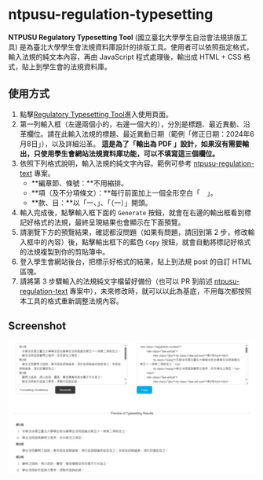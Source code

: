 # ntpusu-regulation-typesetting
**NTPUSU Regulatory Typesetting Tool** (國立臺北大學學生自治會法規排版工具) 是為臺北大學學生會法規資料庫設計的排版工具。使用者可以依照指定格式，輸入法規的純文本內容，再由 JavaScript 程式處理後，輸出成 HTML + CSS 格式，貼上到學生會的法規資料庫。

## 使用方式
1. 點擊[Regulatory Typesetting Tool](https://robertgelb.github.io/ntpusu-regulation-typesetting/)進入使用頁面。
2. 第一列輸入框（左邊兩個小的，右邊一個大的），分別是標題、最近異動、沿革欄位。請在此輸入法規的標題、最近異動日期（範例「修正日期：2024年6月8日」），以及詳細沿革。 **這是為了「輸出為 PDF 」設計，如果沒有需要輸出，只使用學生會網站法規資料庫功能，可以不填寫這三個欄位。**
3. 依照下列格式說明，輸入法規的純文字內容。範例可參考 [ntpusu-regulation-text](https://github.com/robertgelb/ntpusu-regulation-text) 專案。
    - **編章節、條號：**不用縮排。
    - **項（及不分項條文）：**每行前面加上一個全形空白「　」。
    - **款、目：**以「一、」、「（一）」開頭。
4. 輸入完成後，點擊輸入框下面的 `Generate` 按鈕，就會在右邊的輸出框看到標記好格式的法規，最終呈現結果也會顯示在下面預覽。
5. 請瀏覽下方的預覽結果，確認都沒問題（如果有問題，請回到第 2 步，修改輸入框中的內容）後，點擊輸出框下的藍色 `Copy` 按鈕，就會自動將標記好格式的法規複製到你的剪貼簿中。
6. 登入學生會網站後台，把標示好格式的結果，貼上到法規 post 的自訂 HTML 區塊。
7. 請將第 3 步驟輸入的法規純文字檔留好備份（也可以 PR 到前述 [ntpusu-regulation-text](https://github.com/robertgelb/ntpusu-regulation-text) 專案中），未來修改時，就可以以此為基底，不用每次都按照本工具的格式重新調整法規內容。

## Screenshot
!["實際運作畫面擷圖"](https://github.com/robertgelb/ntpusu-regulation-typesetting/blob/main/example.webp)
